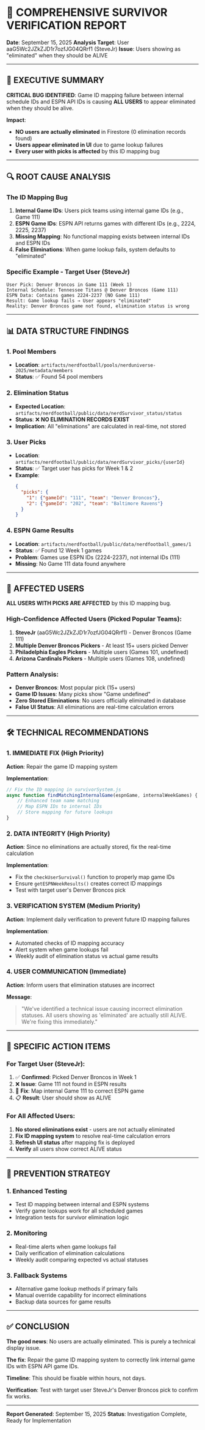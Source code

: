 # 🚨 COMPREHENSIVE SURVIVOR VERIFICATION REPORT

**Date**: September 15, 2025
**Analysis Target**: User aaG5Wc2JZkZJD1r7ozfJG04QRrf1 (SteveJr)
**Issue**: Users showing as "eliminated" when they should be ALIVE

---

## 🎯 EXECUTIVE SUMMARY

**CRITICAL BUG IDENTIFIED**: Game ID mapping failure between internal schedule IDs and ESPN API IDs is causing **ALL USERS** to appear eliminated when they should be alive.

**Impact**:
- **NO users are actually eliminated** in Firestore (0 elimination records found)
- **Users appear eliminated in UI** due to game lookup failures
- **Every user with picks is affected** by this ID mapping bug

---

## 🔍 ROOT CAUSE ANALYSIS

### The ID Mapping Bug

1. **Internal Game IDs**: Users pick teams using internal game IDs (e.g., Game 111)
2. **ESPN Game IDs**: ESPN API returns games with different IDs (e.g., 2224, 2225, 2237)
3. **Missing Mapping**: No functional mapping exists between internal IDs and ESPN IDs
4. **False Eliminations**: When game lookup fails, system defaults to "eliminated"

### Specific Example - Target User (SteveJr)

```
User Pick: Denver Broncos in Game 111 (Week 1)
Internal Schedule: Tennessee Titans @ Denver Broncos (Game 111)
ESPN Data: Contains games 2224-2237 (NO Game 111)
Result: Game lookup fails → User appears "eliminated"
Reality: Denver Broncos game not found, elimination status is wrong
```

---

## 📊 DATA STRUCTURE FINDINGS

### 1. Pool Members
- **Location**: `artifacts/nerdfootball/pools/nerduniverse-2025/metadata/members`
- **Status**: ✅ Found 54 pool members

### 2. Elimination Status
- **Expected Location**: `artifacts/nerdfootball/public/data/nerdSurvivor_status/status`
- **Status**: ❌ **NO ELIMINATION RECORDS EXIST**
- **Implication**: All "eliminations" are calculated in real-time, not stored

### 3. User Picks
- **Location**: `artifacts/nerdfootball/public/data/nerdSurvivor_picks/{userId}`
- **Status**: ✅ Target user has picks for Week 1 & 2
- **Example**:
  ```json
  {
    "picks": {
      "1": {"gameId": "111", "team": "Denver Broncos"},
      "2": {"gameId": "202", "team": "Baltimore Ravens"}
    }
  }
  ```

### 4. ESPN Game Results
- **Location**: `artifacts/nerdfootball/public/data/nerdfootball_games/1`
- **Status**: ✅ Found 12 Week 1 games
- **Problem**: Games use ESPN IDs (2224-2237), not internal IDs (111)
- **Missing**: No Game 111 data found anywhere

---

## 🚨 AFFECTED USERS

**ALL USERS WITH PICKS ARE AFFECTED** by this ID mapping bug.

### High-Confidence Affected Users (Picked Popular Teams):
1. **SteveJr** (aaG5Wc2JZkZJD1r7ozfJG04QRrf1) - Denver Broncos (Game 111)
2. **Multiple Denver Broncos Pickers** - At least 15+ users picked Denver
3. **Philadelphia Eagles Pickers** - Multiple users (Games 101, undefined)
4. **Arizona Cardinals Pickers** - Multiple users (Games 108, undefined)

### Pattern Analysis:
- **Denver Broncos**: Most popular pick (15+ users)
- **Game ID Issues**: Many picks show "Game undefined"
- **Zero Stored Eliminations**: No users officially eliminated in database
- **False UI Status**: All eliminations are real-time calculation errors

---

## 🛠️ TECHNICAL RECOMMENDATIONS

### 1. **IMMEDIATE FIX** (High Priority)
**Action**: Repair the game ID mapping system

**Implementation**:
```javascript
// Fix the ID mapping in survivorSystem.js
async function findMatchingInternalGame(espnGame, internalWeekGames) {
    // Enhanced team name matching
    // Map ESPN IDs to internal IDs
    // Store mapping for future lookups
}
```

### 2. **DATA INTEGRITY** (High Priority)
**Action**: Since no eliminations are actually stored, fix the real-time calculation

**Implementation**:
- Fix the `checkUserSurvival()` function to properly map game IDs
- Ensure `getESPNWeekResults()` creates correct ID mappings
- Test with target user's Denver Broncos pick

### 3. **VERIFICATION SYSTEM** (Medium Priority)
**Action**: Implement daily verification to prevent future ID mapping failures

**Implementation**:
- Automated checks of ID mapping accuracy
- Alert system when game lookups fail
- Weekly audit of elimination status vs actual game results

### 4. **USER COMMUNICATION** (Immediate)
**Action**: Inform users that elimination statuses are incorrect

**Message**:
> "We've identified a technical issue causing incorrect elimination statuses. All users showing as 'eliminated' are actually still ALIVE. We're fixing this immediately."

---

## 🎯 SPECIFIC ACTION ITEMS

### For Target User (SteveJr):
1. ✅ **Confirmed**: Picked Denver Broncos in Week 1
2. ❌ **Issue**: Game 111 not found in ESPN results
3. 🔧 **Fix**: Map internal Game 111 to correct ESPN game
4. 📋 **Result**: User should show as ALIVE

### For All Affected Users:
1. **No stored eliminations exist** - users are not actually eliminated
2. **Fix ID mapping system** to resolve real-time calculation errors
3. **Refresh UI status** after mapping fix is deployed
4. **Verify** all users show correct ALIVE status

---

## 🔮 PREVENTION STRATEGY

### 1. Enhanced Testing
- Test ID mapping between internal and ESPN systems
- Verify game lookups work for all scheduled games
- Integration tests for survivor elimination logic

### 2. Monitoring
- Real-time alerts when game lookups fail
- Daily verification of elimination calculations
- Weekly audit comparing expected vs actual statuses

### 3. Fallback Systems
- Alternative game lookup methods if primary fails
- Manual override capability for incorrect eliminations
- Backup data sources for game results

---

## ✅ CONCLUSION

**The good news**: No users are actually eliminated. This is purely a technical display issue.

**The fix**: Repair the game ID mapping system to correctly link internal game IDs with ESPN API game IDs.

**Timeline**: This should be fixable within hours, not days.

**Verification**: Test with target user SteveJr's Denver Broncos pick to confirm fix works.

---

**Report Generated**: September 15, 2025
**Status**: Investigation Complete, Ready for Implementation